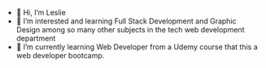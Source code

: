 - 👋 Hi, I’m Leslie
- 👀 I’m interested and learning Full Stack Development and Graphic Design among so many other subjects in the tech web development department
- 🌱 I’m currently learning Web Developer from a Udemy course that this a web developer bootcamp.

<!---
LeslieLopez25/LeslieLopez25 is a ✨ special ✨ repository because its `README.md` (this file) appears on your GitHub profile.
You can click the Preview link to take a look at your changes.
--->

